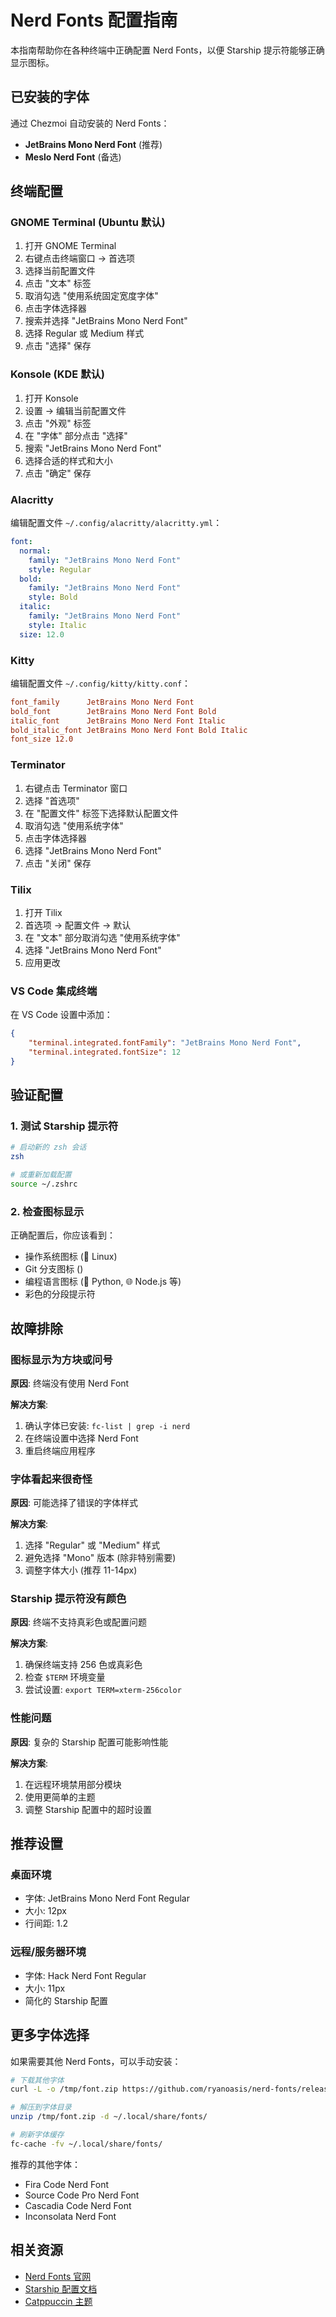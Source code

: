 # Nerd Fonts 配置指南

本指南帮助你在各种终端中正确配置 Nerd Fonts，以便 Starship 提示符能够正确显示图标。

## 已安装的字体

通过 Chezmoi 自动安装的 Nerd Fonts：

- **JetBrains Mono Nerd Font** (推荐)
- **Meslo Nerd Font** (备选)

## 终端配置

### GNOME Terminal (Ubuntu 默认)

1. 打开 GNOME Terminal
2. 右键点击终端窗口 → 首选项
3. 选择当前配置文件
4. 点击 "文本" 标签
5. 取消勾选 "使用系统固定宽度字体"
6. 点击字体选择器
7. 搜索并选择 "JetBrains Mono Nerd Font"
8. 选择 Regular 或 Medium 样式
9. 点击 "选择" 保存

### Konsole (KDE 默认)

1. 打开 Konsole
2. 设置 → 编辑当前配置文件
3. 点击 "外观" 标签
4. 在 "字体" 部分点击 "选择"
5. 搜索 "JetBrains Mono Nerd Font"
6. 选择合适的样式和大小
7. 点击 "确定" 保存

### Alacritty

编辑配置文件 `~/.config/alacritty/alacritty.yml`：

```yaml
font:
  normal:
    family: "JetBrains Mono Nerd Font"
    style: Regular
  bold:
    family: "JetBrains Mono Nerd Font"
    style: Bold
  italic:
    family: "JetBrains Mono Nerd Font"
    style: Italic
  size: 12.0
```

### Kitty

编辑配置文件 `~/.config/kitty/kitty.conf`：

```conf
font_family      JetBrains Mono Nerd Font
bold_font        JetBrains Mono Nerd Font Bold
italic_font      JetBrains Mono Nerd Font Italic
bold_italic_font JetBrains Mono Nerd Font Bold Italic
font_size 12.0
```

### Terminator

1. 右键点击 Terminator 窗口
2. 选择 "首选项"
3. 在 "配置文件" 标签下选择默认配置文件
4. 取消勾选 "使用系统字体"
5. 点击字体选择器
6. 选择 "JetBrains Mono Nerd Font"
7. 点击 "关闭" 保存

### Tilix

1. 打开 Tilix
2. 首选项 → 配置文件 → 默认
3. 在 "文本" 部分取消勾选 "使用系统字体"
4. 选择 "JetBrains Mono Nerd Font"
5. 应用更改

### VS Code 集成终端

在 VS Code 设置中添加：

```json
{
    "terminal.integrated.fontFamily": "JetBrains Mono Nerd Font",
    "terminal.integrated.fontSize": 12
}
```

## 验证配置

### 1. 测试 Starship 提示符

```bash
# 启动新的 zsh 会话
zsh

# 或重新加载配置
source ~/.zshrc
```

### 2. 检查图标显示

正确配置后，你应该看到：

- 操作系统图标 (🐧 Linux)
- Git 分支图标 ()
- 编程语言图标 (🐍 Python, 🌐 Node.js 等)
- 彩色的分段提示符

## 故障排除

### 图标显示为方块或问号

**原因**: 终端没有使用 Nerd Font

**解决方案**:
1. 确认字体已安装: `fc-list | grep -i nerd`
2. 在终端设置中选择 Nerd Font
3. 重启终端应用程序

### 字体看起来很奇怪

**原因**: 可能选择了错误的字体样式

**解决方案**:
1. 选择 "Regular" 或 "Medium" 样式
2. 避免选择 "Mono" 版本 (除非特别需要)
3. 调整字体大小 (推荐 11-14px)

### Starship 提示符没有颜色

**原因**: 终端不支持真彩色或配置问题

**解决方案**:
1. 确保终端支持 256 色或真彩色
2. 检查 `$TERM` 环境变量
3. 尝试设置: `export TERM=xterm-256color`

### 性能问题

**原因**: 复杂的 Starship 配置可能影响性能

**解决方案**:
1. 在远程环境禁用部分模块
2. 使用更简单的主题
3. 调整 Starship 配置中的超时设置

## 推荐设置

### 桌面环境
- 字体: JetBrains Mono Nerd Font Regular
- 大小: 12px
- 行间距: 1.2

### 远程/服务器环境
- 字体: Hack Nerd Font Regular  
- 大小: 11px
- 简化的 Starship 配置

## 更多字体选择

如果需要其他 Nerd Fonts，可以手动安装：

```bash
# 下载其他字体
curl -L -o /tmp/font.zip https://github.com/ryanoasis/nerd-fonts/releases/latest/download/FontName.zip

# 解压到字体目录
unzip /tmp/font.zip -d ~/.local/share/fonts/

# 刷新字体缓存
fc-cache -fv ~/.local/share/fonts/
```

推荐的其他字体：
- Fira Code Nerd Font
- Source Code Pro Nerd Font  
- Cascadia Code Nerd Font
- Inconsolata Nerd Font

## 相关资源

- [Nerd Fonts 官网](https://www.nerdfonts.com/)
- [Starship 配置文档](https://starship.rs/config/)
- [Catppuccin 主题](https://github.com/catppuccin/catppuccin)